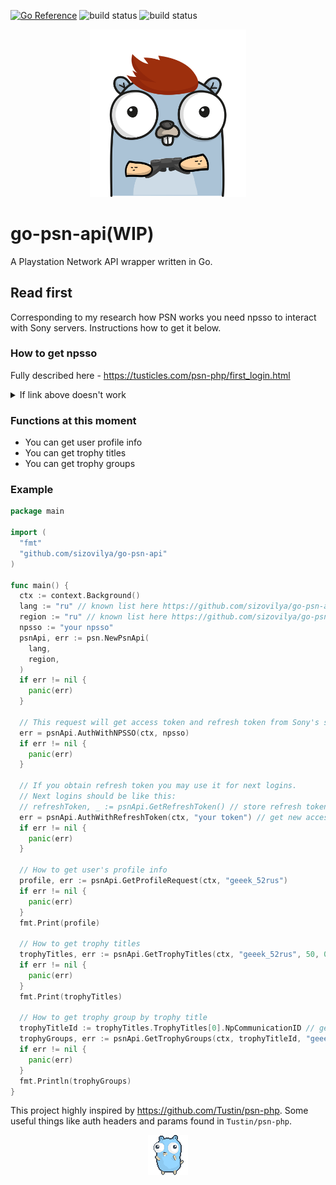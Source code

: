 [![Go Reference](https://pkg.go.dev/badge/github.com/sizovilya/go-psn-api.svg)](https://pkg.go.dev/github.com/sizovilya/go-psn-api)
![build status](https://github.com/sizovilya/go-psn-api/actions/workflows/go.yml/badge.svg?branch=main)
![build status](https://github.com/sizovilya/go-psn-api/actions/workflows/golangci-lint.yml/badge.svg?branch=main)
<p align="center"><img src="assets/gopher_ps_gamer.png" width="250"></p>

# go-psn-api(WIP)
A Playstation Network API wrapper written in Go.
## Read first
Corresponding to my research how PSN works you need npsso to interact with Sony servers.
Instructions how to get it below.  
### How to get npsso  
Fully described here - https://tusticles.com/psn-php/first_login.html
<details>
<summary>
If link above doesn't work
</summary>

Copy this js code:   
```javascript
(function(open) {
    XMLHttpRequest.prototype.open = function(method, url, async, user, pass) {

        this.addEventListener("readystatechange", function() {
            if (this.readyState == XMLHttpRequest.DONE) {
                let response = JSON.parse(this.responseText);

                if (response && "npsso" in response) {
                    console.log('found npsso', response.npsso);
                }
            }
        }, false);

        open.call(this, method, url, async, user, pass);
    };

    window.onbeforeunload = function(){
        return 'Are you sure you want to leave?';
    };

})(XMLHttpRequest.prototype.open);
```
 - Navigate to https://account.sonyentertainmentnetwork.com/ in your browser and open your browser’s developer console
 - Paste the above Javascript into the console and then login.
 - After the login flow is completed, you should see a new log in the developer console that looks like: found npsso <64 character code>. Copy that 64 character code.
</details>

### Functions at this moment 
- You can get user profile info
- You can get trophy titles
- You can get trophy groups

### Example    
```go
package main

import (
  "fmt"
  "github.com/sizovilya/go-psn-api"
)

func main() {
  ctx := context.Background()
  lang := "ru" // known list here https://github.com/sizovilya/go-psn-api/blob/main/langs.go, some languages in list are wrong and unsupported now, feel free to investigate for your own
  region := "ru" // known list here https://github.com/sizovilya/go-psn-api/blob/main/regions.go, some regions in list are wrong and unsupported now, feel free to investigate for your own
  npsso := "your npsso"
  psnApi, err := psn.NewPsnApi(
    lang,
    region,
  )
  if err != nil {
    panic(err)
  }

  // This request will get access token and refresh token from Sony's servers
  err = psnApi.AuthWithNPSSO(ctx, npsso)
  if err != nil {
    panic(err)
  }

  // If you obtain refresh token you may use it for next logins.
  // Next logins should be like this:
  // refreshToken, _ := psnApi.GetRefreshToken() // store refresh token somewhere for future logins by psnApi.AuthWithRefreshToken method
  err = psnApi.AuthWithRefreshToken(ctx, "your token") // get new access token
  if err != nil {
    panic(err)
  }

  // How to get user's profile info
  profile, err := psnApi.GetProfileRequest(ctx, "geeek_52rus")
  if err != nil {
    panic(err)
  }
  fmt.Print(profile)

  // How to get trophy titles
  trophyTitles, err := psnApi.GetTrophyTitles(ctx, "geeek_52rus", 50, 0)
  if err != nil {
    panic(err)
  }
  fmt.Print(trophyTitles)

  // How to get trophy group by trophy title
  trophyTitleId := trophyTitles.TrophyTitles[0].NpCommunicationID // get first of them
  trophyGroups, err := psnApi.GetTrophyGroups(ctx, trophyTitleId, "geeek_52rus")
  if err != nil {
    panic(err)
  }
  fmt.Println(trophyGroups)
}

```
This project highly inspired by https://github.com/Tustin/psn-php. Some useful things like auth headers and params found in `Tustin/psn-php`. 
<p align="center"> <img src="assets/gopher-dance.gif"> </p>